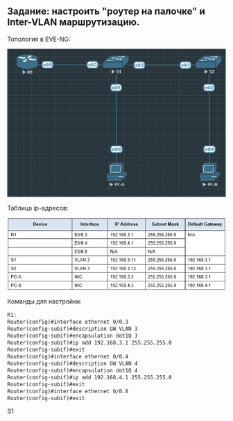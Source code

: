 ## Задание: настроить "роутер на палочке" и Inter-VLAN маршрутизацию.

Топология в EVE-NG:

![](https://github.com/lupus23ua/otus-neteng/blob/main/labs/02%20VLAN/LAB02-EVE-TOPO.png)

Таблица ip-адресов:

![](https://github.com/lupus23ua/otus-neteng/blob/main/labs/02%20VLAN/LAB02-ADDRESS-TABLE.png)

Команды для настройки:
```
R1:
Router(config)#interface ethernet 0/0.3
Router(config-subif)#description GW VLAN 3
Router(config-subif)#encapsulation dot1Q 3
Router(config-subif)#ip add 192.168.3.1 255.255.255.0
Router(config-subif)#exit
Router(config)#interface ethernet 0/0.4        
Router(config-subif)#description GW VLAN 4
Router(config-subif)#encapsulation dot1Q 4
Router(config-subif)#ip add 192.168.4.1 255.255.255.0
Router(config-subif)#exit
Router(config)#interface ethernet 0/0.8
Router(config-subif)#exit
```

S1

